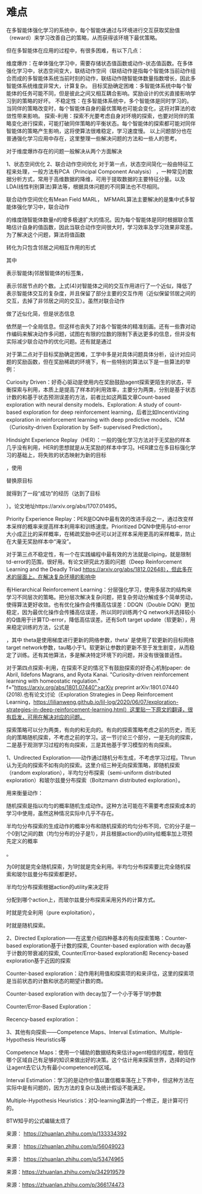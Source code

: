 # 难点

在多智能体强化学习的系统中，每个智能体通过与环境进行交互获取奖励值（reward）来学习改善自己的策略，从而获得该环境下最优策略。

但在多智能体在应用的过程中，有很多困难，有以下几点：

维度爆炸：在单体强化学习中，需要存储状态值函数或动作-状态值函数。在多体强化学习中，状态空间变大，联结动作空间（联结动作是指每个智能体当前动作组合而成的多智能体系统当前时刻的动作，联结动作随智能体数量指数增长，因此多智能体系统维度非常大，计算复杂。
目标奖励确定困难：多智能体系统中每个智能体的任务可能不同，但是彼此之间又相互耦合影响。奖励设计的优劣直接影响学习到的策略的好坏。
不稳定性：在多智能体系统中，多个智能体是同时学习的。当同伴的策略改变时，每个智能体自身的最优策略也可能会变化，这将对算法的收敛性带来影响。
探索-利用：探索不光要考虑自身对环境的探索，也要对同伴的策略变化进行探索，可能打破同伴策略的平衡状态。每个智能体的探索都可能对同伴智能体的策略产生影响，这将使算法很难稳定，学习速度慢。
以上问题部分也在普通强化学习应用中存在，这里整理一些解决问题的方法和一些人的思考。

对于维度爆炸存在的问题一般解决从两个方面解决

1、状态空间优化
2、联合动作空间优化
对于第一点，状态空间简化一般由特征工程来处理，一般方法有PCA（Principal Component Analysis） ，一种常见的数据分析方式，常用于高维数据的降维，可用于提取数据的主要特征分量。以及LDA(线性判别算法)算法等，根据具体问题的不同算法也不尽相同。

联合动作空间优化有Mean Field MARL， MFMARL算法主要解决的是集中式多智能体强化学习中，联合动作


的维度随智能体数量n的增多极速扩大的情况。因为每个智能体是同时根据联合策略估计自身的值函数，因此当联合动作空间很大时，学习效率及学习效果非常差。为了解决这个问题，算法将值函数


转化为只包含邻居之间相互作用的形式






其中


表示智能体j邻居智能体的标签集，


表示邻居节点的个数。上式(4)对智能体之间的交互作用进行了一个近似，降低了表示智能体交互的复杂度，并且保留了部分主要的交互作用（近似保留邻居之间的交互，去掉了非邻居之间的交互）。虽然对联合动作


做了近似化简，但是状态信息


依然是一个全局信息。但这样也丧失了对各个智能体的精准刻画。还有一些靠对动作编码来解决动作多问题，试图在有限的位数的限制下表达更多的信息，但并没有实际减少联合动作的优化问题。还有就是通过

对于第二点对于目标奖励确定困难，工学中多是对具体问题具体分析，设计对应问题的奖励函数，但在奖励稀疏的环境下，有一些特别的算法以下是一些算法的举例：

Curiosity Driven：好奇心驱动是使用内在奖励鼓励agent探索更陌生的状态，平衡探索与利用，本质上是提高了样本的利用效率，主要分为两类，分别是基于状态计数的和基于状态预测误差的方法，前者比如这两篇文章Count-based exploration with neural density models、Exploration: A study of count-based exploration for deep reinforcement learning，后者比如Incentivizing exploration in reinforcement learning with deep predictive models、ICM（Curiosity-driven Exploration by Self- supervised Prediction）。

Hindsight Experience Replay（HER）：一般的强化学习方法对于无奖励的样本几乎没有利用，HER的思想就是从无奖励的样本中学习。HER建立在多目标强化学习的基础上，将失败的状态映射为新的目标


，使用


替换原目标


就得到了一段“成功”的经历（达到了目标


）。论文地址https://arxiv.org/abs/1707.01495。

Priority Experience Replay：PER是DQN中最有效的改进手段之一，通过改变样本采样的概率来提高样本利用率和训练速度。Prioritized DQN中使用与td-error大小成正比的采样概率，在稀疏奖励中还可以对正样本采用更高的采样概率，防止在大量无奖励样本中“淹没”。

对于第三点不稳定性，有一个在实践编程中最有效的方法就是cliping，就是限制td-error的范围，很好用。有论文研究此方面的问题（Deep Reinforcement Learning and the Deadly Triad https://arxiv.org/abs/1812.02648），但此多在术的层面上。在解决复杂环境的影响中

有Hierarchical Reinforcement Learning：分层强化学习，使用多层次的结构来学习不同层次的策略。把分层次解决复杂问题，把复杂劳动分解成多个简单劳动，使得算法更好收敛。也有优化操作会传播高估误差：DDQN（Double DQN）更加稳定，因为最优化操作会传播高估误差，所以同时训练两个Q network并选择较小的Q值用于计算TD-error，降低高估误差。还有Soft target update（软更新），用来稳定训练的方法，公式是


，其中 theta是使用梯度进行更新的网络参数，theta' 是使用了软更新的目标网络target network参数，tau略小于1。软更新让参数的更新不至于发生剧变，从而稳定了训练。还有其他算法，多是解决特定环境下的问题，并没有很强普适性。

对于第四点探索-利用，在探索不足的情况下有鼓励探索的好奇心机制paper: de Abril, Ildefons Magrans, and Ryota Kanai. "Curiosity-driven reinforcement learning with homeostatic regulation." f="https://arxiv.org/abs/1801.07440">arXiv preprint arXiv:1801.07440 (2018).也有论文讨论（Exploration Strategies in Deep Reinforcement Learning，https://lilianweng.github.io/lil-log/2020/06/07/exploration-strategies-in-deep-reinforcement-learning.html）这里贴一下原文的翻译，很有启发，可用在解决对应的问题。

探索策略可以分为两类，有向的和无向的。有向的探索策略考虑之前的历史，而无向的策略随机探索，不考虑之前的学习。这一节讨论三个部分，一是无向的探索，二是基于观测学习过程的有向探索，三是其他基于学习模型的有向探索。

1、Undirected Exploration——动作通过随机分布生成，不考虑学习过程。Thrun认为无向的探索不如有向的探索。这里介绍三种无向探索策略，即随机探索（random exploration），半均匀分布探索（semi-uniform distributed exploration）和玻尔兹曼分布探索（Boltzmann distributed exploration）。

用来衡量动作：






随机探索是指以均匀的概率随机生成动作。这种方法可能在不需要考虑探索成本的学习中使用，虽然这种情况实际中几乎不存在。

半均匀分布探索的生成动作的概率分布和随机探索的均匀分布不同，它的分子是一个0到1之间的数（均匀分布的分子是1），并且根据action的utility给概率加上项预先定义的概率


。


为0时就是完全随机探索，为1时就是完全利用。半均匀分布探索要比完全随机探索和玻尔兹曼分布探索都更好。






半均匀分布探索根据action的utility来决定将


分配到哪个action上，而玻尔兹曼分布探索采用另外的计算方式。


时就是完全利用（pure exploitation），


时就是随机探索。






2、Directed Exploration——在这里介绍四种基本的有向探索策略：Counter-based exploration基于计数的探索, Counter-based exploration with decay基于计数的带衰减的探索, Counter/Error-based exploration和 Recency-based exploration基于近因的探索

Counter-based exploration：动作用利用值和探索项的和来评估，这里的探索项是当前状态的计数和状态的期望计数的商。






Counter-based exploration with decay加了一个小于等于1的参数






Counter/Error-Based Exploration：






Recency-based exploration：






3、其他有向探索——Competence Maps、Interval Estimation、Multiple-Hypothesis Heuristics等

Competence Maps：使用一个辅助的数据结构来估计agent相信的程度，相信在哪个区域自己有足够的知识来做出好的决策。这个估计用来探索世界，选择的动作让agent去它认为有最小competence的区域。

Interval Estimation：学习的是动作价值以置信概率落在上下界中，但这种方法在实际中是有问题的，因为方法的复杂以及统计假设不能满足。

Multiple-Hypothesis Heuristics：对Q-learning算法的一个修正，是计算可行的。

BTW知乎的公式编辑太烦了

来源： https://zhuanlan.zhihu.com/p/133334392​

来源： https://zhuanlan.zhihu.com/p/56049023

来源： https://zhuanlan.zhihu.com/p/53474965

来源：https://zhuanlan.zhihu.com/p/342919579

来源：https://zhuanlan.zhihu.com/p/366174473

[1]: https://zhuanlan.zhihu.com/p/419924345
